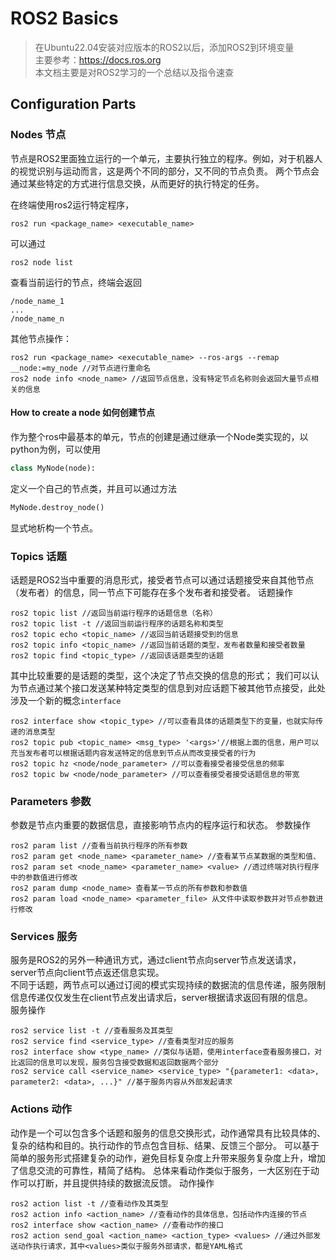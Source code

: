 # ROS2 Basics

>在Ubuntu22.04安装对应版本的ROS2以后，添加ROS2到环境变量  
>主要参考：https://docs.ros.org   
>本文档主要是对ROS2学习的一个总结以及指令速查

## Configuration Parts

### Nodes 节点

节点是ROS2里面独立运行的一个单元，主要执行独立的程序。例如，对于机器人的视觉识别与运动而言，这是两个不同的部分，又不同的节点负责。
两个节点会通过某些特定的方式进行信息交换，从而更好的执行特定的任务。

在终端使用ros2运行特定程序，
```
ros2 run <package_name> <executable_name>
```
可以通过
```
ros2 node list
```
查看当前运行的节点，终端会返回
```
/node_name_1
...
/node_name_n
```
其他节点操作：
```
ros2 run <package_name> <executable_name> --ros-args --remap __node:=my_node //对节点进行重命名
ros2 node info <node_name> //返回节点信息，没有特定节点名称则会返回大量节点相关的信息
```
#### How to create a node 如何创建节点

作为整个ros中最基本的单元，节点的创建是通过继承一个Node类实现的，以python为例，可以使用
```python
class MyNode(node):
```
定义一个自己的节点类，并且可以通过方法
```python
MyNode.destroy_node()
```
显式地析构一个节点。

### Topics 话题

话题是ROS2当中重要的消息形式，接受者节点可以通过话题接受来自其他节点（发布者）的信息，同一节点下可能存在多个发布者和接受者。
话题操作
```
ros2 topic list //返回当前运行程序的话题信息（名称）
ros2 topic list -t //返回当前运行程序的话题名称和类型
ros2 topic echo <topic_name> //返回当前话题接受到的信息
ros2 topic info <topic_name> //返回当前话题的类型，发布者数量和接受者数量
ros2 topic find <topic_type> //返回该话题类型的话题
```
其中比较重要的是话题的类型，这个决定了节点交换的信息的形式；
我们可以认为节点通过某个接口发送某种特定类型的信息到对应话题下被其他节点接受，此处涉及一个新的概念```interface```
```
ros2 interface show <topic_type> //可以查看具体的话题类型下的变量，也就实际传递的消息类型
ros2 topic pub <topic_name> <msg_type> '<args>'//根据上面的信息，用户可以充当发布者可以根据话题内容发送特定的信息到节点从而改变接受者的行为
ros2 topic hz <node/node_parameter> //可以查看接受者接受信息的频率
ros2 topic bw <node/node_parameter> //可以查看接受者接受话题信息的带宽
```
### Parameters 参数

参数是节点内重要的数据信息，直接影响节点内的程序运行和状态。
参数操作
```
ros2 param list //查看当前执行程序的所有参数
ros2 param get <node_name> <parameter_name> //查看某节点某数据的类型和值、
ros2 param set <node_name> <parameter_name> <value> //透过终端对执行程序中的参数值进行修改
ros2 param dump <node_name> 查看某一节点的所有参数和参数值
ros2 param load <node_name> <parameter_file> 从文件中读取参数并对节点参数进行修改
```
### Services 服务

服务是ROS2的另外一种通讯方式，通过client节点向server节点发送请求，server节点向client节点返还信息实现。  
不同于话题，两节点可以通过订阅的模式实现持续的数据流的信息传递，服务限制信息传递仅仅发生在client节点发出请求后，server根据请求返回有限的信息。  
服务操作
```
ros2 service list -t //查看服务及其类型
ros2 service find <service_type> //查看类型对应的服务
ros2 interface show <type_name> //类似与话题，使用interface查看服务接口，对比返回的信息可以发现，服务包含接受数据和返回数据两个部分
ros2 service call <service_name> <service_type> "{parameter1: <data>, parameter2: <data>, ...}" //基于服务内容从外部发起请求
```

### Actions 动作

动作是一个可以包含多个话题和服务的信息交换形式，动作通常具有比较具体的、复杂的结构和目的。执行动作的节点包含目标、结果、反馈三个部分。
可以基于简单的服务形式搭建复杂的动作，避免目标复杂度上升带来服务复杂度上升，增加了信息交流的可靠性，精简了结构。
总体来看动作类似于服务，一大区别在于动作可以打断，并且提供持续的数据流反馈。
动作操作
```
ros2 action list -t //查看动作及其类型
ros2 action info <action_name> //查看动作的具体信息，包括动作内连接的节点
ros2 interface show <action_name> //查看动作的接口
ros2 action send_goal <action_name> <action_type> <values> //通过外部发送动作执行请求，其中<values>类似于服务外部请求，都是YAML格式
```

